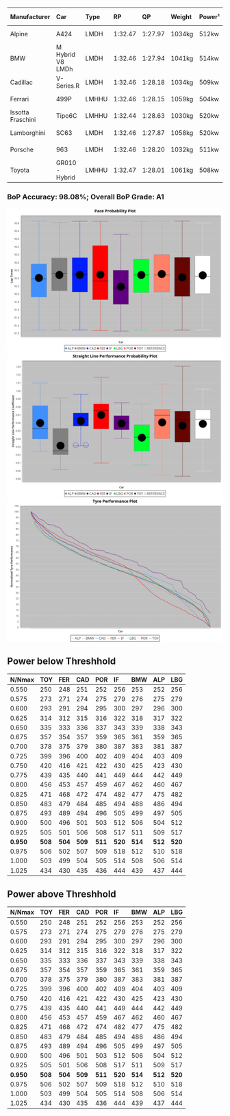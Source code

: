 |Manufacturer|Car|Type|RP|QP|Weight|Power¹|Threshhold|PINC|Power²|E/Stint|AVG Vmax|FDS|RDLC|L/Stint|BOP-Grade|ModelAccuracy|ModelPoints|Match%|
|:-|:-|:-|:-|:-|:-|:-|:-|:-|:-|:-|:-|:-|:-|:-|:-|:-|:-|:-|
|Alpine|A424|LMDH|1:32.47|1:27.97|1034kg|512kw|210.0kph|0%|512kw|902MJ|324.10kph-345.23kph|-|1.03|40|~A1|81.46%|523|100.00%|
|BMW|M Hybrid V8 LMDh|LMDH|1:32.46|1:27.94|1041kg|514kw|210.0kph|0%|514kw|897MJ|319.66kph-343.85kph|-|1.03|40|~A1|98.60%|1690|100.00%|
|Cadillac|V-Series.R|LMDH|1:32.46|1:28.18|1034kg|509kw|210.0kph|0%|509kw|882MJ|318.40kph-343.33kph|-|1.03|41|~A1|98.38%|1765|96.96%|
|Ferrari|499P|LMHHU|1:32.46|1:28.15|1059kg|504kw|210.0kph|0%|504kw|886MJ|321.31kph-344.21kph|190kph|1.03|41|~A1|92.24%|2247|100.00%|
|Issotta Fraschini|Tipo6C|LMHHU|1:32.44|1:28.63|1030kg|520kw|210.0kph|0%|520kw|917MJ|326.75kph-337.67kph|140kph|1.08|40|+A2|66.67%|96|92.40%|
|Lamborghini|SC63|LMDH|1:32.46|1:27.87|1058kg|520kw|210.0kph|0%|520kw|901MJ|320.73kph-339.35kph|-|1.03|40|~A1|96.77%|419|95.30%|
|Porsche|963|LMDH|1:32.46|1:28.20|1032kg|511kw|210.0kph|0%|511kw|893MJ|320.62kph-344.66kph|-|1.03|41|~A1|96.81%|5438|100.00%|
|Toyota|GR010 - Hybrid|LMHHU|1:32.47|1:28.01|1061kg|508kw|210.0kph|0%|508kw|900MJ|318.87kph-351.54kph|190kph|1.03|41|~A1|86.04%|1751|100.00%|

### BoP Accuracy: 98.08%; Overall BoP Grade: A1
![PACECHART](./IMG/AUTO.png)
![STRAIGHTLINEPERFORMANCECHART](./IMG/AUTO_sp.png)
![TYREPERFORMANCECHART](./IMG/AUTO_tw.png)

## Power below Threshhold
|N/Nmax|TOY|FER|CAD|POR|IF|BMW|ALP|LBG|
|:-|:-|:-|:-|:-|:-|:-|:-|:-|
|0.550|250|248|251|252|256|253|252|256|
|0.575|273|271|274|275|279|276|275|279|
|0.600|293|291|294|295|300|297|296|300|
|0.625|314|312|315|316|322|318|317|322|
|0.650|335|333|336|337|343|339|338|343|
|0.675|357|354|357|359|365|361|359|365|
|0.700|378|375|379|380|387|383|381|387|
|0.725|399|396|400|402|409|404|403|409|
|0.750|420|416|421|422|430|425|423|430|
|0.775|439|435|440|441|449|444|442|449|
|0.800|456|453|457|459|467|462|460|467|
|0.825|471|468|472|474|482|477|475|482|
|0.850|483|479|484|485|494|488|486|494|
|0.875|493|489|494|496|505|499|497|505|
|0.900|500|496|501|503|512|506|504|512|
|0.925|505|501|506|508|517|511|509|517|
|**0.950**|**508**|**504**|**509**|**511**|**520**|**514**|**512**|**520**|
|0.975|506|502|507|509|518|512|510|518|
|1.000|503|499|504|505|514|508|506|514|
|1.025|434|430|435|436|444|439|437|444|

## Power above Threshhold
|N/Nmax|TOY|FER|CAD|POR|IF|BMW|ALP|LBG|
|:-|:-|:-|:-|:-|:-|:-|:-|:-|
|0.550|250|248|251|252|256|253|252|256|
|0.575|273|271|274|275|279|276|275|279|
|0.600|293|291|294|295|300|297|296|300|
|0.625|314|312|315|316|322|318|317|322|
|0.650|335|333|336|337|343|339|338|343|
|0.675|357|354|357|359|365|361|359|365|
|0.700|378|375|379|380|387|383|381|387|
|0.725|399|396|400|402|409|404|403|409|
|0.750|420|416|421|422|430|425|423|430|
|0.775|439|435|440|441|449|444|442|449|
|0.800|456|453|457|459|467|462|460|467|
|0.825|471|468|472|474|482|477|475|482|
|0.850|483|479|484|485|494|488|486|494|
|0.875|493|489|494|496|505|499|497|505|
|0.900|500|496|501|503|512|506|504|512|
|0.925|505|501|506|508|517|511|509|517|
|**0.950**|**508**|**504**|**509**|**511**|**520**|**514**|**512**|**520**|
|0.975|506|502|507|509|518|512|510|518|
|1.000|503|499|504|505|514|508|506|514|
|1.025|434|430|435|436|444|439|437|444|
